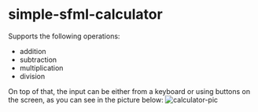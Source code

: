 # simple-sfml-calculator

Supports the following operations:

- addition
- subtraction
- multiplication
- division

On top of that, the input can be either from a keyboard or using buttons on the screen, as you can see in the picture below:
![calculator-pic](https://github.com/user-attachments/assets/306a731a-483f-4cf8-b31d-78fe879af4f2)
